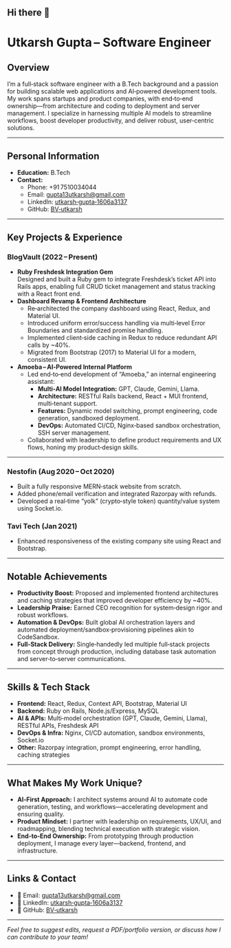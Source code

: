 ## Hi there 👋

# Utkarsh Gupta – Software Engineer

## Overview  
I’m a full‐stack software engineer with a B.Tech background and a passion for building scalable web applications and AI‑powered development tools. My work spans startups and product companies, with end‑to‑end ownership—from architecture and coding to deployment and server management. I specialize in harnessing multiple AI models to streamline workflows, boost developer productivity, and deliver robust, user‑centric solutions.

---

## Personal Information  
- **Education:** B.Tech  
- **Contact:**  
  - Phone: +91 7510034044  
  - Email: gupta13utkarsh@gmail.com  
  - LinkedIn: [utkarsh‑gupta‑1606a3137](https://www.linkedin.com/in/utkarsh-gupta-1606a3137)  
  - GitHub: [BV‑utkarsh](https://github.com/BV-utkarsh)  

---

## Key Projects & Experience

### BlogVault (2022 – Present)
- **Ruby Freshdesk Integration Gem**  
  Designed and built a Ruby gem to integrate Freshdesk’s ticket API into Rails apps, enabling full CRUD ticket management and status tracking with a React front end.
- **Dashboard Revamp & Frontend Architecture**  
  - Re‑architected the company dashboard using React, Redux, and Material UI.  
  - Introduced uniform error/success handling via multi‑level Error Boundaries and standardized promise handling.  
  - Implemented client‑side caching in Redux to reduce redundant API calls by ~40%.  
  - Migrated from Bootstrap (2017) to Material UI for a modern, consistent UI.
- **Amoeba – AI‑Powered Internal Platform**  
  - Led end‑to‑end development of “Amoeba,” an internal engineering assistant:  
    - **Multi‑AI Model Integration:** GPT, Claude, Gemini, Llama.  
    - **Architecture:** RESTful Rails backend, React + MUI frontend, multi‑tenant support.  
    - **Features:** Dynamic model switching, prompt engineering, code generation, sandboxed deployment.  
    - **DevOps:** Automated CI/CD, Nginx‑based sandbox orchestration, SSH server management.  
  - Collaborated with leadership to define product requirements and UX flows, honing my product‑design skills.

---

### Nestofin (Aug 2020 – Oct 2020)
- Built a fully responsive MERN‑stack website from scratch.  
- Added phone/email verification and integrated Razorpay with refunds.  
- Developed a real‑time “yolk” (crypto‑style token) quantity/value system using Socket.io.

### Tavi Tech (Jan 2021)
- Enhanced responsiveness of the existing company site using React and Bootstrap.

---

## Notable Achievements
- **Productivity Boost:** Proposed and implemented frontend architectures and caching strategies that improved developer efficiency by ~40%.  
- **Leadership Praise:** Earned CEO recognition for system‑design rigor and robust workflows.  
- **Automation & DevOps:** Built global AI orchestration layers and automated deployment/sandbox‑provisioning pipelines akin to CodeSandbox.  
- **Full‑Stack Delivery:** Single‑handedly led multiple full‑stack projects from concept through production, including database task automation and server‑to‑server communications.

---

## Skills & Tech Stack
- **Frontend:** React, Redux, Context API, Bootstrap, Material UI  
- **Backend:** Ruby on Rails, Node.js/Express, MySQL  
- **AI & APIs:** Multi‑model orchestration (GPT, Claude, Gemini, Llama), RESTful APIs, Freshdesk API  
- **DevOps & Infra:** Nginx, CI/CD automation, sandbox environments, Socket.io  
- **Other:** Razorpay integration, prompt engineering, error handling, caching strategies

---

## What Makes My Work Unique?
- **AI‑First Approach:** I architect systems around AI to automate code generation, testing, and workflows—accelerating development and ensuring quality.  
- **Product Mindset:** I partner with leadership on requirements, UX/UI, and roadmapping, blending technical execution with strategic vision.  
- **End‑to‑End Ownership:** From prototyping through production deployment, I manage every layer—backend, frontend, and infrastructure.

---

## Links & Contact  
- 📧 Email: gupta13utkarsh@gmail.com  
- 🔗 LinkedIn: [utkarsh‑gupta‑1606a3137](https://www.linkedin.com/in/utkarsh-gupta-1606a3137)  
- 🐙 GitHub: [BV‑utkarsh](https://github.com/BV-utkarsh)  

---

*Feel free to suggest edits, request a PDF/portfolio version, or discuss how I can contribute to your team!*  
